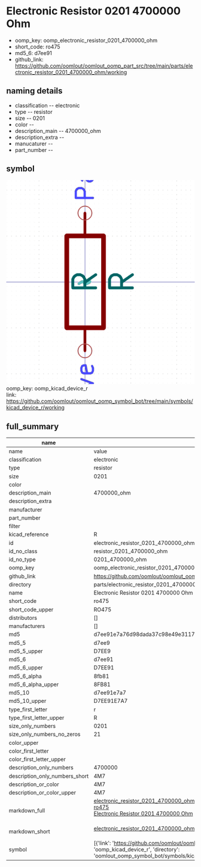 # Electronic Resistor 0201 4700000 Ohm

  
* oomp_key: oomp_electronic_resistor_0201_4700000_ohm 
* short_code: ro475
* md5_6: d7ee91  
* github_link: https://github.com/oomlout/oomlout_oomp_part_src/tree/main/parts/electronic_resistor_0201_4700000_ohm/working  
## naming details
* classification -- electronic
* type -- resistor
* size -- 0201
* color -- 
* description_main -- 4700000_ohm
* description_extra -- 
* manucaturer -- 
* part_number -- 



## symbol

![](symbol/0/working/working_600.png)  
oomp_key: oomp_kicad_device_r  
link: https://github.com/oomlout/oomlout_oomp_symbol_bot/tree/main/symbols/kicad_device_r/working  


## full_summary
| name | value | 
| --- | --- | 
| name | value | 
| classification | electronic | 
| type | resistor | 
| size | 0201 | 
| color |  | 
| description_main | 4700000_ohm | 
| description_extra |  | 
| manufacturer |  | 
| part_number |  | 
| filter |  | 
| kicad_reference | R | 
| id | electronic_resistor_0201_4700000_ohm | 
| id_no_class | resistor_0201_4700000_ohm | 
| id_no_type | 0201_4700000_ohm | 
| oomp_key | oomp_electronic_resistor_0201_4700000_ohm | 
| github_link | https://github.com/oomlout/oomlout_oomp_part_src/tree/main/parts/electronic_resistor_0201_4700000_ohm/working | 
| directory | parts/electronic_resistor_0201_4700000_ohm | 
| name | Electronic Resistor 0201 4700000 Ohm | 
| short_code | ro475 | 
| short_code_upper | RO475 | 
| distributors | [] | 
| manufacturers | [] | 
| md5 | d7ee91e7a76d98dada37c98e49e31175 | 
| md5_5 | d7ee9 | 
| md5_5_upper | D7EE9 | 
| md5_6 | d7ee91 | 
| md5_6_upper | D7EE91 | 
| md5_6_alpha | 8fb81 | 
| md5_6_alpha_upper | 8FB81 | 
| md5_10 | d7ee91e7a7 | 
| md5_10_upper | D7EE91E7A7 | 
| type_first_letter | r | 
| type_first_letter_upper | R | 
| size_only_numbers | 0201 | 
| size_only_numbers_no_zeros | 21 | 
| color_upper |  | 
| color_first_letter |  | 
| color_first_letter_upper |  | 
| description_only_numbers | 4700000 | 
| description_only_numbers_short | 4M7 | 
| description_or_color | 4M7 | 
| description_or_color_upper | 4M7 | 
| markdown_full | [electronic_resistor_0201_4700000_ohm](https://github.com/oomlout/oomlout_oomp_part_src/tree/main/parts/electronic_resistor_0201_4700000_ohm/working)<br>[ro475](https://github.com/oomlout/oomlout_oomp_part_src/tree/main/parts/electronic_resistor_0201_4700000_ohm/working)<br>[Electronic Resistor 0201 4700000 Ohm](https://github.com/oomlout/oomlout_oomp_part_src/tree/main/parts/electronic_resistor_0201_4700000_ohm/working)<br><br> | 
| markdown_short | [electronic_resistor_0201_4700000_ohm](https://github.com/oomlout/oomlout_oomp_part_src/tree/main/parts/electronic_resistor_0201_4700000_ohm/working)<br><br> | 
| symbol | [{'link': 'https://github.com/oomlout/oomlout_oomp_symbol_bot/tree/main/symbols/kicad_device_r', 'oomp_key': 'oomp_kicad_device_r', 'directory': 'oomlout_oomp_symbol_bot/symbols/kicad_device_r//working/working.kicad_sym'}] | 
